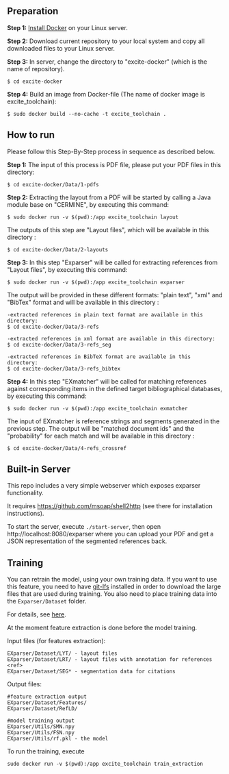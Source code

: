 ## Preparation

**Step 1:** [Install
Docker](https://docs.docker.com/install/linux/docker-ce/ubuntu/#install-docker-ce-1)
on your Linux server.

**Step 2:** Download current repository to your local system and copy all
downloaded files to your Linux server.

**Step 3:** In server, change the directory to "excite-docker" (which is the
name of repository).

```
$ cd excite-docker
```

**Step 4:** Build an image from Docker-file (The name of docker image is
excite_toolchain):

```
$ sudo docker build --no-cache -t excite_toolchain .
```

## How to run

Please follow this Step-By-Step process in sequence as described below.

**Step 1:** The input of this process is PDF file, please put your PDF files in
this directory:

```
$ cd excite-docker/Data/1-pdfs
```

**Step 2:** Extracting the layout from a PDF will be started by calling a Java
module base on "CERMINE", by executing this command:

```
$ sudo docker run -v $(pwd):/app excite_toolchain layout
```

The outputs of this step are "Layout files", which will be available in this
directory :

```
$ cd excite-docker/Data/2-layouts
```

**Step 3:** In this step "Exparser" will be called for extracting references
from "Layout files", by executing this command:

```
$ sudo docker run -v $(pwd):/app excite_toolchain exparser
```

The output will be provided in these different formats: "plain text", "xml" and
"BibTex" format and will be available in this directory :

```
-extracted references in plain text format are available in this directory:
$ cd excite-docker/Data/3-refs

-extracted references in xml format are available in this directory:
$ cd excite-docker/Data/3-refs_seg

-extracted references in BibTeX format are available in this directory: 
$ cd excite-docker/Data/3-refs_bibtex 
```

**Step 4:** In this step "EXmatcher" will be called for matching references
against corresponding items in the defined target bibliographical databases,
by executing this command:

```
$ sudo docker run -v $(pwd):/app excite_toolchain exmatcher
```

The input of EXmatcher is reference strings and segments generated in the
previous step. The output will be "matched document ids" and the "probability"
for each match and will be available in this directory :

```
$ cd excite-docker/Data/4-refs_crossref
```

## Built-in Server

This repo includes a very simple webserver which exposes exparser functionality.

It requires https://github.com/msoap/shell2http (see there for installation
instructions).

To start the server, execute `./start-server`, then open
http://localhost:8080/exparser where you can upload your PDF and get a JSON
representation of the segmented references back.

## Training

You can retrain the model, using your own training data. If you want to use
this feature, you need to have [git-lfs](https://www.atlassian.com/git/tutorials/git-lfs) 
installed in order to download the large files that are used during training. You also
need to place training data into the `Exparser/Dataset` folder. 

For details, see [here](./EXparser/Dataset/README.md).

At the moment feature extraction is done before the model training.

Input files (for features extraction):
```
EXparser/Dataset/LYT/ - layout files
EXparser/Dataset/LRT/ - layout files with annotation for references <ref>
EXparser/Dataset/SEG* - segmentation data for citations 
```

Output files:
```text
#feature extraction output
EXparser/Dataset/Features/
EXparser/Dataset/RefLD/

#model training output
EXparser/Utils/SMN.npy
EXparser/Utils/FSN.npy
EXparser/Utils/rf.pkl - the model
```

To run the training, execute

```
sudo docker run -v $(pwd):/app excite_toolchain train_extraction
```